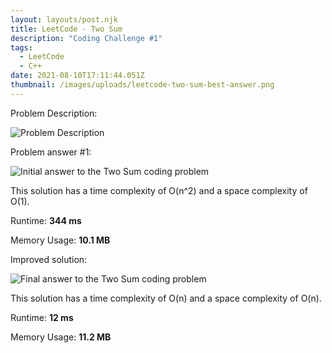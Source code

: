 ```yaml
---
layout: layouts/post.njk
title: LeetCode - Two Sum
description: "Coding Challenge #1"
tags:
  - LeetCode
  - C++
date: 2021-08-10T17:11:44.051Z
thumbnail: /images/uploads/leetcode-two-sum-best-answer.png
---
```

Problem Description: 

![Problem Description](/images/uploads/two-sum-details.png)

Problem answer #1:

![Initial answer to the Two Sum coding problem](/images/uploads/leetcode-two-sum-initial-answer.png)

This solution has a time complexity of O(n^2) and a space complexity of O(1).

Runtime: **344 ms**

Memory Usage: **10.1 MB**



Improved solution:

![Final answer to the Two Sum coding problem](/images/uploads/leetcode-two-sum-best-answer.png)

This solution has a time complexity of O(n) and a space complexity of O(n).

Runtime: **12 ms**

Memory Usage: **11.2 MB**